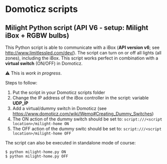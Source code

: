 # Domoticz scripts 
## Milight Python script (API V6 - setup: Milight iBox + RGBW bulbs)
This Python script is able to communicate with a iBox (**API version v6**; see http://www.limitlessled.com/dev/). The script can turn on or off all lights (all zones), including the iBox. This script works perfect in combination with a **virtual switch** (ON/OFF) in Domoticz.

⚠ This is _work in progress_.

Steps to follow:

1. Put the script in your Domoticz scripts folder
2. Change the IP address of the iBox controller in the script: variable **UDP_IP**
3. Add a virtual/dummy switch in Domoticz (see https://www.domoticz.com/wiki/Wemo#Creating_Dummy_Switches)
4. The ON action of the dummy switch should be set to: `script:///<script location>/milight-home ON`
5. The OFF action of the dummy switc should be set to: `script:///<script location>/milight-home OFF`
    
The script can also be executed in standalone mode of course: 

    $ python milight-home.py ON
    $ python milight-home.py OFF
